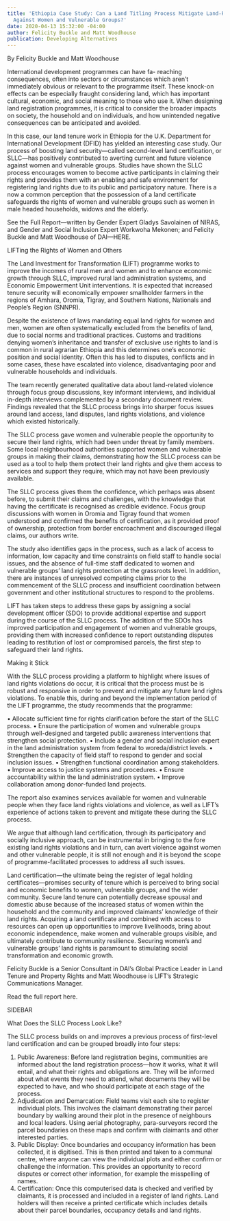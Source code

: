 ```yaml
---
title: 'Ethiopia Case Study: Can a Land Titling Process Mitigate Land-Related Violence
  Against Women and Vulnerable Groups?'
date: 2020-04-13 15:32:00 -04:00
author: Felicity Buckle and Matt Woodhouse
publication: Developing Alternatives
---
```


By Felicity Buckle and Matt Woodhouse 

International development programmes can have fa- reaching consequences, often into sectors or circumstances which aren’t immediately obvious or relevant to the programme itself. These knock-on effects can be especially fraught considering land, which has important cultural, economic, and social meaning to those who use it. When designing land registration programmes, it is critical to consider the broader impacts on society, the household and on individuals, and how unintended negative consequences can be anticipated and avoided.

In this case, our land tenure work in Ethiopia for the U.K. Department for International Development (DFID) has yielded an interesting case study. Our process of boosting land security—called second-level land certification, or SLLC—has positively contributed to averting current and future violence against women and vulnerable groups. Studies have shown the SLLC process encourages women to become active participants in claiming their rights and provides them with an enabling and safe environment for registering land rights due to its public and participatory nature. There is a now a common perception that the possession of a land certificate safeguards the rights of women and vulnerable groups such as women in male headed households, widows and the elderly.

See the Full Report—written by Gender Expert Gladys Savolainen of NIRAS, and Gender and Social Inclusion Expert Workwoha Mekonen; and Felicity Buckle and Matt Woodhouse of DAI—HERE. 
 
LIFTing the Rights of Women and Others

The Land Investment for Transformation (LIFT) programme works to improve the incomes of rural men and women and to enhance economic growth through SLLC, improved rural land administration systems, and Economic Empowerment Unit interventions. It is expected that increased tenure security will economically empower smallholder farmers in the regions of Amhara, Oromia, Tigray, and Southern Nations, Nationals and People’s Region (SNNPR).

Despite the existence of laws mandating equal land rights for women and men, women are often systematically excluded from the benefits of land, due to social norms and traditional practices. Customs and traditions denying women’s inheritance and transfer of exclusive use rights to land is common in rural agrarian Ethiopia and this determines one’s economic position and social identity. Often this has led to disputes, conflicts and in some cases, these have escalated into violence, disadvantaging poor and vulnerable households and individuals.     

The team recently generated qualitative data about land-related violence through focus group discussions, key informant interviews, and individual in-depth interviews complemented by a secondary document review. Findings revealed that the SLLC process brings into sharper focus issues around land access, land disputes, land rights violations, and violence which existed historically. 

The SLLC process gave women and vulnerable people the opportunity to secure their land rights, which had been under threat by family members. Some local neighbourhood authorities supported women and vulnerable groups in making their claims, demonstrating how the SLLC process can be used as a tool to help them protect their land rights and give them access to services and support they require, which may not have been previously available.

The SLLC process gives them the confidence, which perhaps was absent before, to submit their claims and challenges, with the knowledge that having the certificate is recognised as credible evidence. Focus group discussions with women in Oromia and Tigray found that women understood and confirmed the benefits of certification, as it provided proof of ownership, protection from border encroachment and discouraged illegal claims, our authors write.  

The study also identifies gaps in the process, such as a lack of access to information, low capacity and time constraints on field staff to handle social issues, and the absence of full-time staff dedicated to women and vulnerable groups’ land rights protection at the grassroots level. In addition, there are instances of unresolved competing claims prior to the commencement of the SLLC process and insufficient coordination between government and other institutional structures to respond to the problems. 

LIFT has taken steps to address these gaps by assigning a social development officer (SDO) to provide additional expertise and support during the course of the SLLC process. The addition of the SDOs has improved participation and engagement of women and vulnerable groups, providing them with increased confidence to report outstanding disputes leading to restitution of lost or compromised parcels, the first step to safeguard their land rights.

Making it Stick 

With the SLLC process providing a platform to highlight where issues of land rights violations do occur, it is critical that the process must be is robust and responsive in order to prevent and mitigate any future land rights violations. To enable this, during and beyond the implementation period of the LIFT programme, the study recommends that the programme: 

•	Allocate sufficient time for rights clarification before the start of the SLLC process.
•	Ensure the participation of women and vulnerable groups through well-designed and targeted public awareness interventions that strengthen social protection.
•	Include a gender and social inclusion expert in the land administration system from federal to woreda/district levels.
•	Strengthen the capacity of field staff to respond to gender and social inclusion issues.
•	Strengthen functional coordination among stakeholders.
•	Improve access to justice systems and procedures.
•	Ensure accountability within the land administration system.
•	Improve collaboration among donor-funded land projects.


The report also examines services available for women and vulnerable people when they face land rights violations and violence, as well as LIFT’s experience of actions taken to prevent and mitigate these during the SLLC process.   

We argue that although land certification, through its participatory and socially inclusive approach, can be instrumental in bringing to the fore existing land rights violations and in turn, can avert violence against women and other vulnerable people, it is still not enough and it is beyond the scope of programme-facilitated processes to address all such issues. 

Land certification—the ultimate being the register of legal holding certificates—promises security of tenure which is perceived to bring social and economic benefits to women, vulnerable groups, and the wider community. Secure land tenure can potentially decrease spousal and domestic abuse because of the increased status of women within the household and the community and improved claimants’ knowledge of their land rights. Acquiring a land certificate and combined with access to resources can open up opportunities to improve livelihoods, bring about economic independence, make women and vulnerable groups visible, and ultimately contribute to community resilience. Securing women’s and vulnerable groups’ land rights is paramount to stimulating social transformation and economic growth.  

Felicity Buckle is a Senior Consultant in DAI’s Global Practice Leader in Land Tenure and Property Rights and Matt Woodhouse is LIFT’s Strategic Communications Manager. 

Read the full report here.

SIDEBAR

What Does the SLLC Process Look Like? 

The SLLC process builds on and improves a previous process of first-level land certification and can be grouped broadly into four steps:

1. Public Awareness: Before land registration begins, communities are informed about the land registration process—how it works, what it will entail, and what their rights and obligations are. They will be informed about what events they need to attend, what documents they will be expected to have, and who should participate at each stage of the process.
2. Adjudication and Demarcation: Field teams visit each site to register individual plots. This involves the claimant demonstrating their parcel boundary by walking around their plot in the presence of neighbours and local leaders. Using aerial photography, para-surveyors record the parcel boundaries on these maps and confirm with claimants and other interested parties.
3. Public Display: Once boundaries and occupancy information has been collected, it is digitised. This is then printed and taken to a communal centre, where anyone can view the individual plots and either confirm or challenge the information. This provides an opportunity to record disputes or correct other information, for example the misspelling of names.  
4. Certification: Once this computerised data is checked and verified by claimants, it is processed and included in a register of land rights. Land holders will then receive a printed certificate which includes details about their parcel boundaries, occupancy details and land rights.
